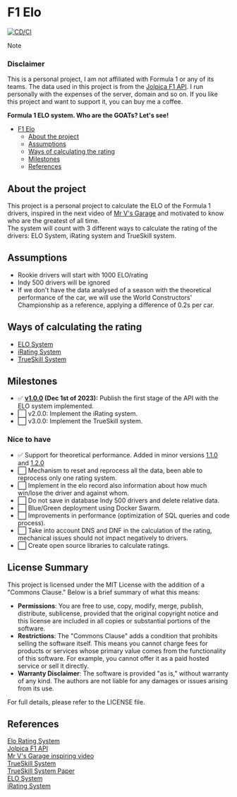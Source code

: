 # F1 Elo

[![CD/CI](https://github.com/Baaarbz/f1-elo/actions/workflows/main.yml/badge.svg)](https://github.com/Baaarbz/f1-elo/actions/workflows/main.yml)

> [!NOTE]
> ### Disclaimer
> This is a personal project, I am not affiliated with Formula 1 or any of its teams. The data used in this project is
> from the [Jolpica F1 API](https://github.com/jolpica/jolpica-f1). I run personally with the expenses of the server,
> domain and so on. If you like this project and want to support it, you can buy me a coffee.

**Formula 1 ELO system. Who are the GOATs? Let's see!**
<!-- TOC -->
* [F1 Elo](#f1-elo)
  * [About the project](#about-the-project)
  * [Assumptions](#assumptions)
  * [Ways of calculating the rating](#ways-of-calculating-the-rating)
  * [Milestones](#milestones)
  * [References](#references)
<!-- TOC -->

## About the project

This project is a personal project to calculate the ELO of the Formula 1 drivers, inspired in the next video of [Mr V's Garage](https://www.youtube.com/live/U16a8tdrbII?t=1046s) and motivated to know who are the greatest of all time. 
<br/>The system will count with 3 different ways to calculate the rating of the drivers: ELO System, iRating system and TrueSkill system.

## Assumptions

- Rookie drivers will start with 1000 ELO/rating
- Indy 500 drivers will be ignored
- If we don't have the data analysed of a season with the theoretical performance of the car, we will use the World Constructors' Championship as a reference, applying a difference of 0.2s per car.

## Ways of calculating the rating
- [ELO System](docs/elo.md)
- [iRating System](docs/irating.md)
- [TrueSkill System](docs/trueskill.md)

## Milestones

- ✅ **[v1.0.0](https://github.com/Baaarbz/f1-elo/releases/tag/1.0.0) (Dec 1st of 2023):** Publish the first stage of the API with the ELO system implemented.
- ⬜ v2.0.0: Implement the iRating system.
- ⬜ v3.0.0: Implement the TrueSkill system.

### Nice to have
- ✅ Support for theoretical performance. Added in minor versions [1.1.0](https://github.com/Baaarbz/f1-elo/releases/tag/1.1.0) and [1.2.0](https://github.com/Baaarbz/f1-elo/releases/tag/1.2.0)
- ⬜ Mechanism to reset and reprocess all the data, been able to reprocess only one rating system.
- ⬜ Implement in the elo record also information about how much win/lose the driver and against whom.
- ⬜ Do not save in database Indy 500 drivers and delete relative data.
- ⬜ Blue/Green deployment using Docker Swarm.
- ⬜ Improvements in performance (optimization of SQL queries and code process).
- ⬜ Take into account DNS and DNF in the calculation of the rating, mechanical issues should not impact negatively to drivers.
- ⬜ Create open source libraries to calculate ratings.

## License Summary

This project is licensed under the MIT License with the addition of a "Commons Clause." Below is a brief summary of what this means:

* **Permissions**: You are free to use, copy, modify, merge, publish, distribute, sublicense, provided that the original copyright notice and this license are included in all copies or substantial portions of the software.
* **Restrictions**: The "Commons Clause" adds a condition that prohibits selling the software itself. This means you cannot charge fees for products or services whose primary value comes from the functionality of this software. For example, you cannot offer it as a paid hosted service or sell it directly.
* **Warranty Disclaimer**: The software is provided "as is," without warranty of any kind. The authors are not liable for any damages or issues arising from its use.

For full details, please refer to the LICENSE file.

## References

[Elo Rating System](https://stanislav-stankovic.medium.com/elo-rating-system-6196cc59941e) <br/>
[Jolpica F1 API](https://github.com/jolpica/jolpica-f1)<br/>
[Mr V's Garage inspiring video](https://www.youtube.com/live/U16a8tdrbII?t=1046s)<br/>
[TrueSkill System](https://www.microsoft.com/en-us/research/project/trueskill-ranking-system/)<br/>
[TrueSkill System Paper](https://www.microsoft.com/en-us/research/wp-content/uploads/2007/01/NIPS2006_0688.pdf)<br/>
[ELO System](https://en.wikipedia.org/wiki/Elo_rating_system)<br/>
[iRating System](https://www.iracing.com/license-progression/) <br/>